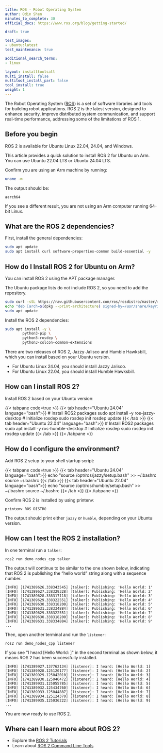 ```yaml
---
title: ROS - Robot Operating System
author: Odin Shen
minutes_to_complete: 30
official_docs: https://www.ros.org/blog/getting-started/

draft: true

test_images:
- ubuntu:latest
test_maintenance: true

additional_search_terms:
- linux

layout: installtoolsall
multi_install: false
multitool_install_part: false
tool_install: true
weight: 1
---
```


The Robot Operating System ([ROS](https://www.ros.org/)) is a set of software libraries and tools for building robot applications.
ROS 2 is the latest version, designed to enhance security, improve distributed system communication, and support real-time performance, addressing some of the limitations of ROS 1.

## Before you begin

ROS 2 is available for Ubuntu Linux 22.04, 24.04, and Windows.

This article provides a quick solution to install ROS 2 for Ubuntu on Arm. You can use Ubuntu 22.04 LTS or Ubuntu 24.04 LTS. 

Confirm you are using an Arm machine by running:

```bash
uname -m
```

The output should be:

```output
aarch64
```

If you see a different result, you are not using an Arm computer running 64-bit Linux.

## What are the ROS 2 dependencies?

First, install the general dependencies:

```bash
sudo apt update
sudo apt install curl software-properties-common build-essential -y
```

## How do I Install ROS 2 for Ubuntu on Arm?

You can install ROS 2 using the APT package manager.

The Ubuntu package lists do not include ROS 2, so you need to add the repository. 

```bash
sudo curl -sSL https://raw.githubusercontent.com/ros/rosdistro/master/ros.key -o /usr/share/keyrings/ros-archive-keyring.gpg
echo "deb [arch=$(dpkg --print-architecture) signed-by=/usr/share/keyrings/ros-archive-keyring.gpg] http://packages.ros.org/ros2/ubuntu $(lsb_release -cs) main" | sudo tee /etc/apt/sources.list.d/ros2.list > /dev/null
sudo apt update
```

Install the ROS 2 dependencies:

```bash
sudo apt install -y \
        python3-pip \
        python3-rosdep \
        python3-colcon-common-extensions
```

There are two releases of ROS 2, Jazzy Jalisco and Humble Hawksbill, which you can install based on your Ubuntu version.

- For Ubuntu Linux 24.04, you should install Jazzy Jalisco.
- For Ubuntu Linux 22.04, you should install Humble Hawksbill.

## How can I install ROS 2?

Install ROS 2 based on your Ubuntu version:

{{< tabpane code=true >}}
  {{< tab header="Ubuntu 24.04" language="bash">}}
    # Install ROS2 packages
    sudo apt install -y ros-jazzy-desktop
    # Initialize rosdep
    sudo rosdep init
    rosdep update
  {{< /tab >}}
  {{< tab header="Ubuntu 22.04" language="bash">}}
    # Install ROS2 packages
    sudo apt install -y ros-humble-desktop
    # Initialize rosdep
    sudo rosdep init
    rosdep update
  {{< /tab >}}
{{< /tabpane >}}

## How do I configure the environment?

Add ROS 2 setup to your shell startup script:

{{< tabpane code=true >}}
  {{< tab header="Ubuntu 24.04" language="bash">}}
    echo "source /opt/ros/jazzy/setup.bash" >> ~/.bashrc
    source ~/.bashrc
  {{< /tab >}}
  {{< tab header="Ubuntu 22.04" language="bash">}}
    echo "source /opt/ros/humble/setup.bash" >> ~/.bashrc
    source ~/.bashrc
  {{< /tab >}}
{{< /tabpane >}}

Confirm ROS 2 is installed by using printenv:

```console
printenv ROS_DISTRO
```
The output should print either `jazzy` or `humble`, depending on your Ubuntu version.

## How can I test the ROS 2 installation? 

In one terminal run a `talker`:

```console
ros2 run demo_nodes_cpp talker
```

The output will continue to be similar to the one shown below, indicating that ROS 2 is publishing the “hello world” string along with a sequence number.

```output
[INFO] [1741389626.338343545] [talker]: Publishing: 'Hello World: 1'
[INFO] [1741389627.338329328] [talker]: Publishing: 'Hello World: 2'
[INFO] [1741389628.338317118] [talker]: Publishing: 'Hello World: 3'
[INFO] [1741389629.338322551] [talker]: Publishing: 'Hello World: 4'
[INFO] [1741389630.338318200] [talker]: Publishing: 'Hello World: 5'
[INFO] [1741389631.338334884] [talker]: Publishing: 'Hello World: 6'
[INFO] [1741389629.338322551] [talker]: Publishing: 'Hello World: 7'
[INFO] [1741389630.338318200] [talker]: Publishing: 'Hello World: 8'
[INFO] [1741389631.338334884] [talker]: Publishing: 'Hello World: 9'
...
```


Then, open another terminal and run the `listener`:

```console
ros2 run demo_nodes_cpp listener
```

If you see "I heard [Hello World: ]" in the second terminal as shown below, it means ROS 2 has been successfully installed.

```output
[INFO] [1741389927.137762134] [listener]: I heard: [Hello World: 1]
[INFO] [1741389928.125120177] [listener]: I heard: [Hello World: 2]
[INFO] [1741389929.125042010] [listener]: I heard: [Hello World: 3]
[INFO] [1741389930.125046472] [listener]: I heard: [Hello World: 4]
[INFO] [1741389931.125055785] [listener]: I heard: [Hello World: 5]
[INFO] [1741389932.125434760] [listener]: I heard: [Hello World: 6]
[INFO] [1741389933.125044887] [listener]: I heard: [Hello World: 7]
[INFO] [1741389934.125124370] [listener]: I heard: [Hello World: 8]
[INFO] [1741389935.125036222] [listener]: I heard: [Hello World: 9]
...
```

You are now ready to use ROS 2.

## Where can I learn more about ROS 2?

- Explore the [ROS 2 Tutorials](https://docs.ros.org/en/jazzy/Tutorials.html)
- Learn about [ROS 2 Command Line Tools](https://docs.ros.org/en/jazzy/Concepts/About-Command-Line-Tools.html)

